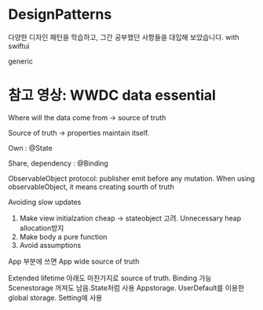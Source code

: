 # DesignPatterns

다양한 디자인 패턴을 학습하고,
그간 공부했던 사항들을 대입해 보았습니다.
with swiftui

generic


# 참고 영상: WWDC data essential
Where will the data come from -> source of truth

Source of truth -> properties maintain itself. 

Own : @State

Share, dependency : @Binding

ObservableObject protocol: publisher emit before any mutation.
When using observableObject, it means creating sourth of truth

Avoiding slow updates
1. Make view initialzation cheap -> stateobject 고려. Unnecessary heap allocation방지
2. Make body a pure function
3. Avoid assumptions

App 부분에 쓰면 App wide source of truth

Extended lifetime
아래도 마찬가지로 source of truth. Binding 가능
Scenestorage 꺼져도 남음.State처럼 사용
Appstorage. UserDefault를 이용한 global storage. Setting에 사용  

